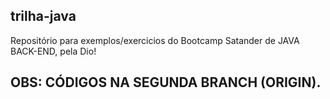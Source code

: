 ## trilha-java
Repositório para exemplos/exercicios do Bootcamp Satander de JAVA BACK-END, pela Dio! 

## OBS: CÓDIGOS NA SEGUNDA BRANCH (ORIGIN).

